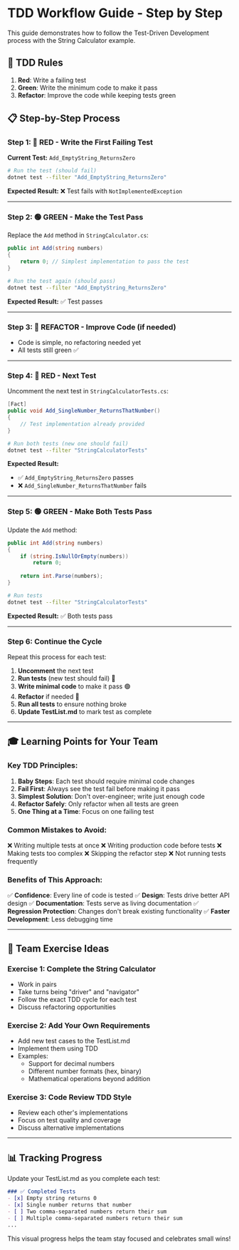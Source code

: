# TDD Workflow Guide - Step by Step

This guide demonstrates how to follow the Test-Driven Development process with the String Calculator example.

## 🎯 TDD Rules
1. **Red**: Write a failing test
2. **Green**: Write the minimum code to make it pass
3. **Refactor**: Improve the code while keeping tests green

## 📋 Step-by-Step Process

### Step 1: 🔴 RED - Write the First Failing Test

**Current Test:** `Add_EmptyString_ReturnsZero`

```bash
# Run the test (should fail)
dotnet test --filter "Add_EmptyString_ReturnsZero"
```

**Expected Result:** ❌ Test fails with `NotImplementedException`

---

### Step 2: 🟢 GREEN - Make the Test Pass

Replace the `Add` method in `StringCalculator.cs`:

```csharp
public int Add(string numbers)
{
    return 0; // Simplest implementation to pass the test
}
```

```bash
# Run the test again (should pass)
dotnet test --filter "Add_EmptyString_ReturnsZero"
```

**Expected Result:** ✅ Test passes

---

### Step 3: 🔵 REFACTOR - Improve Code (if needed)

- Code is simple, no refactoring needed yet
- All tests still green ✅

---

### Step 4: 🔴 RED - Next Test

Uncomment the next test in `StringCalculatorTests.cs`:

```csharp
[Fact]
public void Add_SingleNumber_ReturnsThatNumber()
{
    // Test implementation already provided
}
```

```bash
# Run both tests (new one should fail)
dotnet test --filter "StringCalculatorTests"
```

**Expected Result:** 
- ✅ `Add_EmptyString_ReturnsZero` passes
- ❌ `Add_SingleNumber_ReturnsThatNumber` fails

---

### Step 5: 🟢 GREEN - Make Both Tests Pass

Update the `Add` method:

```csharp
public int Add(string numbers)
{
    if (string.IsNullOrEmpty(numbers))
        return 0;
    
    return int.Parse(numbers);
}
```

```bash
# Run tests
dotnet test --filter "StringCalculatorTests"
```

**Expected Result:** ✅ Both tests pass

---

### Step 6: Continue the Cycle

Repeat this process for each test:

1. **Uncomment** the next test
2. **Run tests** (new test should fail) 🔴
3. **Write minimal code** to make it pass 🟢
4. **Refactor** if needed 🔵
5. **Run all tests** to ensure nothing broke
6. **Update TestList.md** to mark test as complete

---

## 🎓 Learning Points for Your Team

### Key TDD Principles:

1. **Baby Steps**: Each test should require minimal code changes
2. **Fail First**: Always see the test fail before making it pass
3. **Simplest Solution**: Don't over-engineer; write just enough code
4. **Refactor Safely**: Only refactor when all tests are green
5. **One Thing at a Time**: Focus on one failing test

### Common Mistakes to Avoid:

❌ Writing multiple tests at once
❌ Writing production code before tests
❌ Making tests too complex
❌ Skipping the refactor step
❌ Not running tests frequently

### Benefits of This Approach:

✅ **Confidence**: Every line of code is tested
✅ **Design**: Tests drive better API design
✅ **Documentation**: Tests serve as living documentation
✅ **Regression Protection**: Changes don't break existing functionality
✅ **Faster Development**: Less debugging time

---

## 🚀 Team Exercise Ideas

### Exercise 1: Complete the String Calculator
- Work in pairs
- Take turns being "driver" and "navigator"
- Follow the exact TDD cycle for each test
- Discuss refactoring opportunities

### Exercise 2: Add Your Own Requirements
- Add new test cases to the TestList.md
- Implement them using TDD
- Examples:
  - Support for decimal numbers
  - Different number formats (hex, binary)
  - Mathematical operations beyond addition

### Exercise 3: Code Review TDD Style
- Review each other's implementations
- Focus on test quality and coverage
- Discuss alternative implementations

---

## 📊 Tracking Progress

Update your TestList.md as you complete each test:

```markdown
### ✅ Completed Tests
- [x] Empty string returns 0
- [x] Single number returns that number
- [ ] Two comma-separated numbers return their sum
- [ ] Multiple comma-separated numbers return their sum
...
```

This visual progress helps the team stay focused and celebrates small wins!
